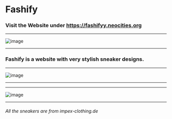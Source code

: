 # Fashify

### Visit the Website under https://fashifyy.neocities.org
___________________________________________________________________________________________________________________________________________________________________
![image](https://github.com/SpecialSpicy/Fashify/assets/120993360/1365453b-a90e-487f-ac95-f1090fad7a3d)
___________________________________________________________________________________________________________________________________________________________________
### Fashify is a website with very stylish sneaker designs. 
___________________________________________________________________________________________________________________________________________________________________
![image](https://github.com/SpecialSpicy/Fashify/assets/120993360/65e74470-8f79-4413-af59-8811f87fcee8)
___________________________________________________________________________________________________________________________________________________________________

___________________________________________________________________________________________________________________________________________________________________
![image](https://github.com/SpecialSpicy/Fashify/assets/120993360/f7ff8886-a1aa-440e-8c6c-62a867047479)
___________________________________________________________________________________________________________________________________________________________________

###### All the sneakers are from impex-clothing.de
